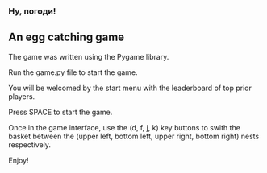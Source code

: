 ### Ну, погоди!

## An egg catching game

The game was written using the Pygame library.

Run the game.py file to start the game.

You will be welcomed by the start menu with the leaderboard of top prior players.

Press SPACE to start the game.

Once in the game interface, use the (d, f, j, k) key buttons to swith the basket between the (upper left, bottom left, upper right, bottom right) nests respectively.

Enjoy!
